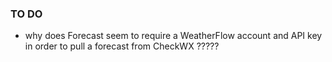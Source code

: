 
### TO DO

* why does Forecast seem to require a WeatherFlow account and API key
  in order to pull a forecast from CheckWX ?????


